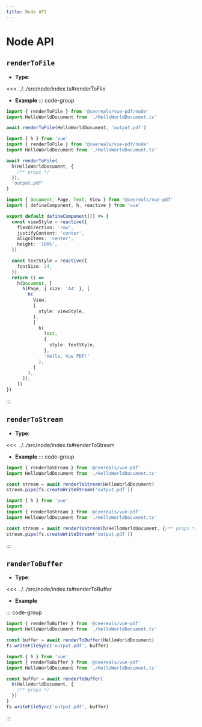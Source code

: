 ```yaml
---
title: Node API
---
```


# Node API

## `renderToFile`

- **Type**:

<<< ../../src/node/index.ts#renderToFile

- **Example**
  ::: code-group

```ts [index.ts]
import { renderToFile } from '@ceereals/vue-pdf/node'
import HelloWorldDocument from './HelloWorldDocument.ts'

await renderToFile(HelloWorldDocument, 'output.pdf')
```

```ts [indexWithProp.ts]
import { h } from 'vue'
import { renderToFile } from '@ceereals/vue-pdf/node'
import HelloWorldDocument from './HelloWorldDocument.ts'

await renderToFile(
  h(HelloWorldDocument, {
    /** props */
  }),
  'output.pdf'
)
```

```ts [HelloWorldDocument.ts]
import { Document, Page, Text, View } from '@ceereals/vue-pdf'
import { defineComponent, h, reactive } from 'vue'

export default defineComponent(() => {
  const viewStyle = reactive({
    flexDirection: 'row',
    justifyContent: 'center',
    alignItems: 'center',
    height: '100%',
  })

  const textStyle = reactive({
    fontSize: 24,
  })
  return () =>
    h(Document, [
      h(Page, { size: 'A4' }, [
        h(
          View,
          {
            style: viewStyle,
          },
          [
            h(
              Text,
              {
                style: textStyle,
              },
              'Hello, Vue PDF!'
            ),
          ]
        ),
      ]),
    ])
})
```

:::

## `renderToStream`

- **Type**:

<<< ../../src/node/index.ts#renderToStream

- **Example**
  ::: code-group

```ts [index.ts]
import { renderToStream } from '@ceereals/vue-pdf'
import HelloWorldDocument from './HelloWorldDocument.ts'

const stream = await renderToStream(HelloWorldDocument)
stream.pipe(fs.createWriteStream('output.pdf'))
```

```ts [indexWithProp.ts]
import { h } from 'vue'
import
import { renderToStream } from '@ceereals/vue-pdf'
import HelloWorldDocument from './HelloWorldDocument.ts'

const stream = await renderToStream(h(HelloWorldDocument, {/** props */}))
stream.pipe(fs.createWriteStream('output.pdf'))
```

:::

## `renderToBuffer`

- **Type**:

<<< ../../src/node/index.ts#renderToBuffer

- **Example**

::: code-group

```ts [index.ts]
import { renderToBuffer } from '@ceereals/vue-pdf'
import HelloWorldDocument from './HelloWorldDocument.ts'

const buffer = await renderToBuffer(HelloWorldDocument)
fs.writeFileSync('output.pdf', buffer)
```

```ts [indexWithProp.ts]
import { h } from 'vue'
import { renderToBuffer } from '@ceereals/vue-pdf'
import HelloWorldDocument from './HelloWorldDocument.ts'

const buffer = await renderToBuffer(
  h(HelloWorldDocument, {
    /** props */
  })
)
fs.writeFileSync('output.pdf', buffer)
```

:::
